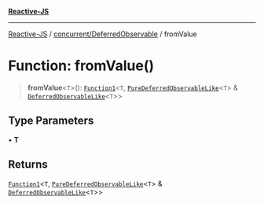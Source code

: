 [**Reactive-JS**](../../../README.md)

***

[Reactive-JS](../../../README.md) / [concurrent/DeferredObservable](../README.md) / fromValue

# Function: fromValue()

> **fromValue**\<`T`\>(): [`Function1`](../../../functions/type-aliases/Function1.md)\<`T`, [`PureDeferredObservableLike`](../../interfaces/PureDeferredObservableLike.md)\<`T`\> & [`DeferredObservableLike`](../../interfaces/DeferredObservableLike.md)\<`T`\>\>

## Type Parameters

• **T**

## Returns

[`Function1`](../../../functions/type-aliases/Function1.md)\<`T`, [`PureDeferredObservableLike`](../../interfaces/PureDeferredObservableLike.md)\<`T`\> & [`DeferredObservableLike`](../../interfaces/DeferredObservableLike.md)\<`T`\>\>
